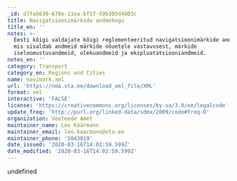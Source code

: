```yaml
---
_id: d7fa6630-678e-11ea-bf57-59b305d4003c
title: Navigatsioonimärkide andmekogu
title_en: ''
notes: >-
  Eesti kõigi valdajate kõigi reglementeeritud navigatsioonimärkide andmestik,
  mis sisaldab andmeid märkide nõuetele vastavusest, märkide
  iseloomustusandmeid, olekuandmeid ja ekspluatatsiooniandmeid.
notes_en: ''
category: Transport
category_en: Regions and Cities
name: navimark.xml
url: 'https://nma.vta.ee/download_xml_file/XML'
format: xml
interactive: 'FALSE'
license: 'https://creativecommons.org/licenses/by-sa/3.0/ee/legalcode'
update_freq: 'http://purl.org/linked-data/sdmx/2009/code#freq-D'
organization: Veeteede Amet
maintainer_name: Leo Käärmann
maintainer_email: leo.kaarmann@vta.ee
maintainer_phone: '5043819'
date_issued: '2020-03-16T14:02:59.599Z'
date_modified: '2020-03-16T14:02:59.599Z'
---
```

undefined
